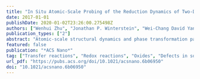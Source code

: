 ```yaml
---
title: "In Situ Atomic-Scale Probing of the Reduction Dynamics of Two-Dimensional Fe2O3 Nanostructures"
date: 2017-01-01
publishDate: 2020-01-02T23:26:00.275498Z
authors: ["Wenhui Zhu", "Jonathan P. Winterstein", "Wei-Chang David Yang", "Lu Yuan", "Renu Sharma", "Guangwen Zhou"]
publication_types: ["2"]
abstract: "Atomic-scale structural dynamics and phase transformation pathways were probed, in situ, during the hydrogen-induced reduction of Fe2O3 nanostructure bicrystals using an environmental transmission electron microscope. Reduction commenced with the α-Fe2O3 → γFe2O3 phase transformation of one part of the bicrystal, resulting in the formation of a two-phase structure of αFe2O3 and γ-Fe2O3. The progression of the phase transformation into the other half of the bicrystalline Fe2O3 across the bicrystalline boundary led to the formation of a single-crystal phase of γ-Fe2O3 with concomitant oxygen-vacancy ordering on every third 422 plane, followed by transformation into Fe3O4. Further reduction resulted in the coexistence of Fe3O4, FeO, and Fe via the transformation pathway Fe3O4 → FeO → Fe. The series of phase transformations was accompanied by the formation of a Swiss-cheese-like structure, induced by the signiﬁcant volume shrinkage occurring upon reduction. These results elucidated the atomistic mechanism of the reduction of Fe oxides and demonstrated formation of hybrid structures of Fe oxides via tuning the phase transformation pathway."
featured: false
publication: "*ACS Nano*"
tag: ["Transfer reactions", "Redox reactions", "Oxides", "Defects in solids", "Transmission electron microscopy"]
url_pdf: "https://pubs.acs.org/doi/10.1021/acsnano.6b06950"
doi: "10.1021/acsnano.6b06950"
---
```

